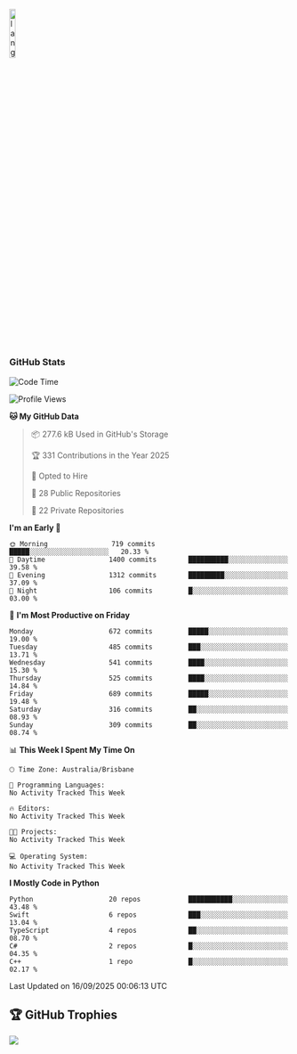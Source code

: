 <p align="left"><img width=15%" src="https://github.com/alansmathew/alansmathew/raw/master/lang.gif" alt="lang image here" /></p>

# <h3 align="left">GitHub Stats</h3>

<!--START_SECTION:waka-->
![Code Time](http://img.shields.io/badge/Code%20Time-612%20hrs%2046%20mins-blue)

![Profile Views](http://img.shields.io/badge/Profile%20Views-2-blue)

**🐱 My GitHub Data** 

> 📦 277.6 kB Used in GitHub's Storage 
 > 
> 🏆 331 Contributions in the Year 2025
 > 
> 💼 Opted to Hire
 > 
> 📜 28 Public Repositories 
 > 
> 🔑 22 Private Repositories 
 > 
**I'm an Early 🐤** 

```text
🌞 Morning                719 commits         █████░░░░░░░░░░░░░░░░░░░░   20.33 % 
🌆 Daytime                1400 commits        ██████████░░░░░░░░░░░░░░░   39.58 % 
🌃 Evening                1312 commits        █████████░░░░░░░░░░░░░░░░   37.09 % 
🌙 Night                  106 commits         █░░░░░░░░░░░░░░░░░░░░░░░░   03.00 % 
```
📅 **I'm Most Productive on Friday** 

```text
Monday                   672 commits         █████░░░░░░░░░░░░░░░░░░░░   19.00 % 
Tuesday                  485 commits         ███░░░░░░░░░░░░░░░░░░░░░░   13.71 % 
Wednesday                541 commits         ████░░░░░░░░░░░░░░░░░░░░░   15.30 % 
Thursday                 525 commits         ████░░░░░░░░░░░░░░░░░░░░░   14.84 % 
Friday                   689 commits         █████░░░░░░░░░░░░░░░░░░░░   19.48 % 
Saturday                 316 commits         ██░░░░░░░░░░░░░░░░░░░░░░░   08.93 % 
Sunday                   309 commits         ██░░░░░░░░░░░░░░░░░░░░░░░   08.74 % 
```


📊 **This Week I Spent My Time On** 

```text
🕑︎ Time Zone: Australia/Brisbane

💬 Programming Languages: 
No Activity Tracked This Week

🔥 Editors: 
No Activity Tracked This Week

🐱‍💻 Projects: 
No Activity Tracked This Week

💻 Operating System: 
No Activity Tracked This Week
```

**I Mostly Code in Python** 

```text
Python                   20 repos            ███████████░░░░░░░░░░░░░░   43.48 % 
Swift                    6 repos             ███░░░░░░░░░░░░░░░░░░░░░░   13.04 % 
TypeScript               4 repos             ██░░░░░░░░░░░░░░░░░░░░░░░   08.70 % 
C#                       2 repos             █░░░░░░░░░░░░░░░░░░░░░░░░   04.35 % 
C++                      1 repo              █░░░░░░░░░░░░░░░░░░░░░░░░   02.17 % 
```




 Last Updated on 16/09/2025 00:06:13 UTC
<!--END_SECTION:waka-->

## 🏆 GitHub Trophies

![](https://github-profile-trophy.vercel.app/?username=samh06&theme=discord&no-frame=true&no-bg=false&margin-w=4)
